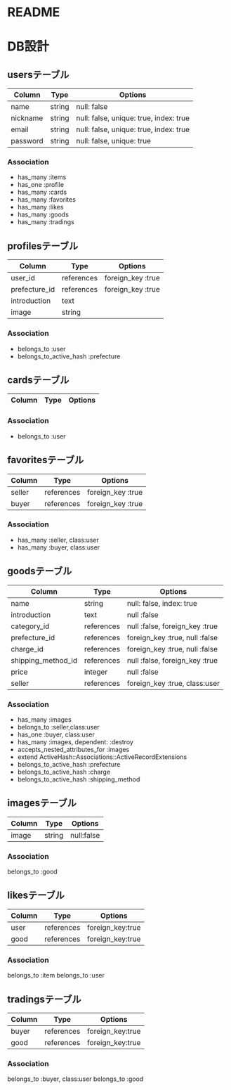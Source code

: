 # README

# DB設計

## usersテーブル
|Column|Type|Options|
|------|----|-------|
|name|string|null: false|
|nickname|string|null: false, unique: true, index: true|
|email|string|null: false, unique: true, index: true|
|password|string|null: false, unique: true|

### Association
- has_many :items
- has_one :profile
- has_many :cards
- has_many :favorites
- has_many :likes
- has_many :goods
- has_many :tradings


## profilesテーブル
|Column|Type|Options|
|------|----|-------|
|user_id|references|foreign_key :true|
|prefecture_id|references|foreign_key :true|
|introduction|text||
|image|string||

### Association
- belongs_to :user
- belongs_to_active_hash :prefecture


## cardsテーブル
|Column|Type|Options|
|------|----|-------|

### Association
- belongs_to :user


## favoritesテーブル
|Column|Type|Options|
|------|----|-------|
|seller|references|foreign_key :true|
|buyer|references|foreign_key :true|

### Association
- has_many :seller, class:user
- has_many :buyer, class:user


## goodsテーブル
|Column|Type|Options|
|------|----|-------|
|name|string|null: false, index: true|
|introduction|text|null :false|
|category_id|references|null :false, foreign_key :true|
|prefecture_id|references|foreign_key :true, null :false|
|charge_id|references|foreign_key :true, null :false|
|shipping_method_id|references|null :false, foreign_key :true|
|price|integer|null :false|
|seller|references|foreign_key :true, class:user|

### Association
- has_many :images
- belongs_to :seller,class:user
- has_one :buyer, class:user
- has_many :images, dependent: :destroy
- accepts_nested_attributes_for :images
- extend ActiveHash::Associations::ActiveRecordExtensions
- belongs_to_active_hash :prefecture
- belongs_to_active_hash :charge
- belongs_to_active_hash :shipping_method


## imagesテーブル
|Column|Type|Options|
|------|----|-------|
|image|string|null:false|

### Association
belongs_to :good


## likesテーブル
|Column|Type|Options|
|------|----|-------|
|user|references|foreign_key:true|
|good|references|foreign_key:true|

### Association
belongs_to :item
belongs_to :user


## tradingsテーブル
|Column|Type|Options|
|------|----|-------|
|buyer|references|foreign_key:true|
|good|references|foreign_key:true|

### Association
belongs_to :buyer, class:user
belongs_to :good